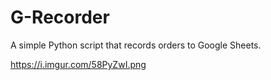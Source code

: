 # G-Recorder
A simple Python script that records orders to Google Sheets. 

https://i.imgur.com/58PyZwI.png
